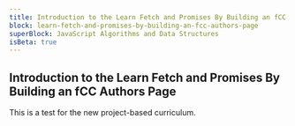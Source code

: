 ```yaml
---
title: Introduction to the Learn Fetch and Promises By Building an fCC Authors Page
block: learn-fetch-and-promises-by-building-an-fcc-authors-page
superBlock: JavaScript Algorithms and Data Structures
isBeta: true
---
```


## Introduction to the Learn Fetch and Promises By Building an fCC Authors Page

This is a test for the new project-based curriculum.
